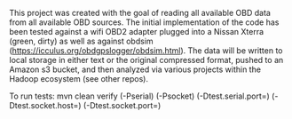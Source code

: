 This project was created with the goal of reading all available OBD data from all available OBD sources. The initial implementation of the code has been tested against a wifi OBD2 adapter plugged into a Nissan Xterra (green, dirty) as well as against obdsim (https://icculus.org/obdgpslogger/obdsim.html). The data will be written to local storage in either text or the original compressed format, pushed to an Amazon s3 bucket, and then analyzed via various projects within the Hadoop ecosystem (see other repos).

To run tests:
mvn clean verify (-Pserial) (-Psocket) (-Dtest.serial.port=<serialport>) (-Dtest.socket.host=<sockethost>) (-Dtest.socket.port=<socketport>)
